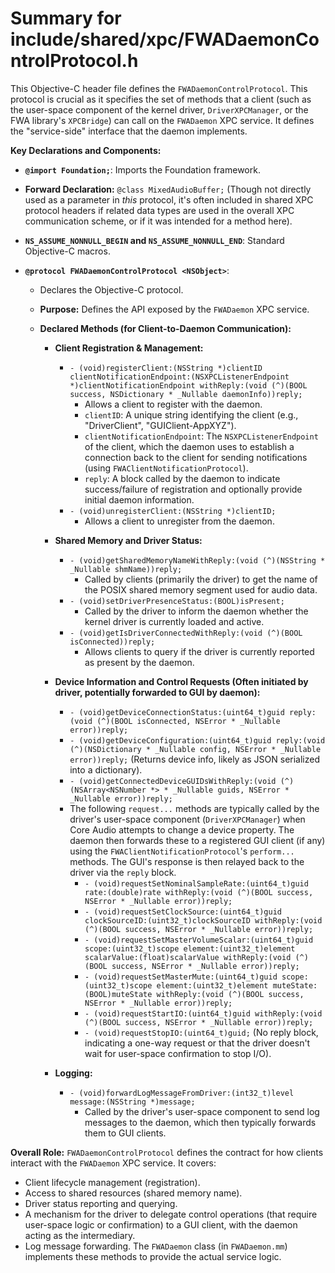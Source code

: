 # Summary for include/shared/xpc/FWADaemonControlProtocol.h

This Objective-C header file defines the `FWADaemonControlProtocol`. This protocol is crucial as it specifies the set of methods that a client (such as the user-space component of the kernel driver, `DriverXPCManager`, or the FWA library's `XPCBridge`) can call on the `FWADaemon` XPC service. It defines the "service-side" interface that the daemon implements.

**Key Declarations and Components:**

-   **`@import Foundation;`**: Imports the Foundation framework.
-   **Forward Declaration:** `@class MixedAudioBuffer;` (Though not directly used as a parameter in *this* protocol, it's often included in shared XPC protocol headers if related data types are used in the overall XPC communication scheme, or if it was intended for a method here).

-   **`NS_ASSUME_NONNULL_BEGIN` and `NS_ASSUME_NONNULL_END`**: Standard Objective-C macros.

-   **`@protocol FWADaemonControlProtocol <NSObject>`**:
    -   Declares the Objective-C protocol.
    -   **Purpose:** Defines the API exposed by the `FWADaemon` XPC service.

    -   **Declared Methods (for Client-to-Daemon Communication):**

        -   **Client Registration & Management:**
            -   `- (void)registerClient:(NSString *)clientID clientNotificationEndpoint:(NSXPCListenerEndpoint *)clientNotificationEndpoint withReply:(void (^)(BOOL success, NSDictionary * _Nullable daemonInfo))reply;`
                -   Allows a client to register with the daemon.
                -   `clientID`: A unique string identifying the client (e.g., "DriverClient", "GUIClient-AppXYZ").
                -   `clientNotificationEndpoint`: The `NSXPCListenerEndpoint` of the client, which the daemon uses to establish a connection back to the client for sending notifications (using `FWAClientNotificationProtocol`).
                -   `reply`: A block called by the daemon to indicate success/failure of registration and optionally provide initial daemon information.
            -   `- (void)unregisterClient:(NSString *)clientID;`
                -   Allows a client to unregister from the daemon.

        -   **Shared Memory and Driver Status:**
            -   `- (void)getSharedMemoryNameWithReply:(void (^)(NSString * _Nullable shmName))reply;`
                -   Called by clients (primarily the driver) to get the name of the POSIX shared memory segment used for audio data.
            -   `- (void)setDriverPresenceStatus:(BOOL)isPresent;`
                -   Called by the driver to inform the daemon whether the kernel driver is currently loaded and active.
            -   `- (void)getIsDriverConnectedWithReply:(void (^)(BOOL isConnected))reply;`
                -   Allows clients to query if the driver is currently reported as present by the daemon.

        -   **Device Information and Control Requests (Often initiated by driver, potentially forwarded to GUI by daemon):**
            -   `- (void)getDeviceConnectionStatus:(uint64_t)guid reply:(void (^)(BOOL isConnected, NSError * _Nullable error))reply;`
            -   `- (void)getDeviceConfiguration:(uint64_t)guid reply:(void (^)(NSDictionary * _Nullable config, NSError * _Nullable error))reply;` (Returns device info, likely as JSON serialized into a dictionary).
            -   `- (void)getConnectedDeviceGUIDsWithReply:(void (^)(NSArray<NSNumber *> * _Nullable guids, NSError * _Nullable error))reply;`
            -   The following `request...` methods are typically called by the driver's user-space component (`DriverXPCManager`) when Core Audio attempts to change a device property. The daemon then forwards these to a registered GUI client (if any) using the `FWAClientNotificationProtocol`'s `perform...` methods. The GUI's response is then relayed back to the driver via the `reply` block.
                -   `- (void)requestSetNominalSampleRate:(uint64_t)guid rate:(double)rate withReply:(void (^)(BOOL success, NSError * _Nullable error))reply;`
                -   `- (void)requestSetClockSource:(uint64_t)guid clockSourceID:(uint32_t)clockSourceID withReply:(void (^)(BOOL success, NSError * _Nullable error))reply;`
                -   `- (void)requestSetMasterVolumeScalar:(uint64_t)guid scope:(uint32_t)scope element:(uint32_t)element scalarValue:(float)scalarValue withReply:(void (^)(BOOL success, NSError * _Nullable error))reply;`
                -   `- (void)requestSetMasterMute:(uint64_t)guid scope:(uint32_t)scope element:(uint32_t)element muteState:(BOOL)muteState withReply:(void (^)(BOOL success, NSError * _Nullable error))reply;`
                -   `- (void)requestStartIO:(uint64_t)guid withReply:(void (^)(BOOL success, NSError * _Nullable error))reply;`
                -   `- (void)requestStopIO:(uint64_t)guid;` (No reply block, indicating a one-way request or that the driver doesn't wait for user-space confirmation to stop I/O).

        -   **Logging:**
            -   `- (void)forwardLogMessageFromDriver:(int32_t)level message:(NSString *)message;`
                -   Called by the driver's user-space component to send log messages to the daemon, which then typically forwards them to GUI clients.

**Overall Role:**
`FWADaemonControlProtocol` defines the contract for how clients interact with the `FWADaemon` XPC service. It covers:
-   Client lifecycle management (registration).
-   Access to shared resources (shared memory name).
-   Driver status reporting and querying.
-   A mechanism for the driver to delegate control operations (that require user-space logic or confirmation) to a GUI client, with the daemon acting as the intermediary.
-   Log message forwarding.
The `FWADaemon` class (in `FWADaemon.mm`) implements these methods to provide the actual service logic.
